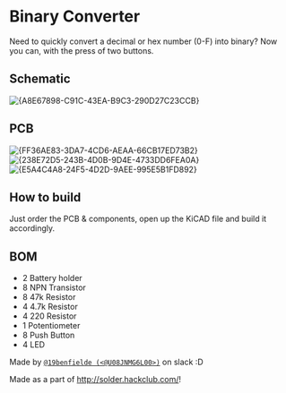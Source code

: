 # Binary Converter

Need to quickly convert a decimal or hex number (0-F) into binary? Now you can, with the press of two buttons.

## Schematic
![{A8E67898-C91C-43EA-B9C3-290D27C23CCB}](https://github.com/user-attachments/assets/a41c7487-cc31-4dc1-b3b7-0d946edf8ae6)

## PCB
![{FF36AE83-3DA7-4CD6-AEAA-66CB17ED73B2}](https://github.com/user-attachments/assets/a80bfe4c-e6be-4077-a61e-1e7462b661fd)
![{238E72D5-243B-4D0B-9D4E-4733DD6FEA0A}](https://github.com/user-attachments/assets/80ab5e84-7eb6-4f83-859a-7c8786bf7416)
![{E5A4C4A8-24F5-4D2D-9AEE-995E5B1FD892}](https://github.com/user-attachments/assets/fe8b28e8-3775-4a43-a29a-ce36eee4a27e)

## How to build
Just order the PCB & components, open up the KiCAD file and build it accordingly.

## BOM
- 2 	Battery holder
- 8	  NPN Transistor
- 8 	47k Resistor
- 4  	4.7k Resistor
- 4 	220 Resistor
- 1 	Potentiometer
- 8 	Push Button
- 4   LED

Made by [`@19benfielde (<@U08JNMG6L00>)`](https://hackclub.slack.com/team/U08JNMG6L00) on slack :D

Made as a part of http://solder.hackclub.com/!
